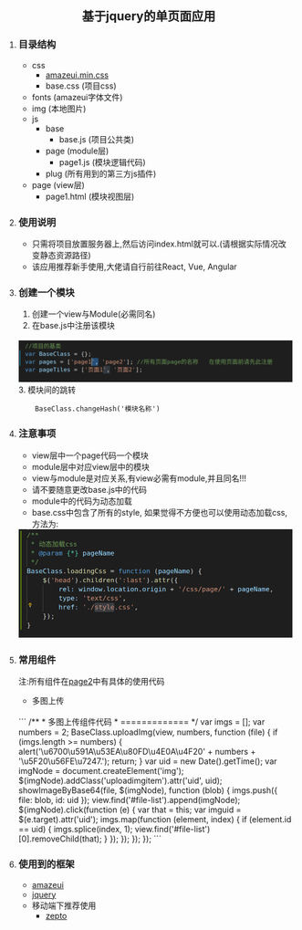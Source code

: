 <h2 style="
    width: 100%;
    text-align:  center;
">基于jquery的单页面应用</h2>

1. ### 目录结构
    - css
        - [amazeui.min.css](http://amazeui.org/)
        - base.css (项目css)
    - fonts (amazeui字体文件)
    - img (本地图片)
    - js
        - base 
            - base.js (项目公共类)
        - page (module层)
            - page1.js (模块逻辑代码)
        - plug (所有用到的第三方js插件)
    - page (view层)
        - page1.html (模块视图层)

2. ### 使用说明
    - 只需将项目放置服务器上,然后访问index.html就可以.(请根据实际情况改变静态资源路径)
    - 该应用推荐新手使用,大佬请自行前往React, Vue, Angular    

3. ### 创建一个模块
    1. 创建一个view与Module(必需同名)
    2. 在base.js中注册该模块
    <br/>
    <img src="./doc/register.png"/>
    <br/>
    3. 模块间的跳转

    ```
        BaseClass.changeHash('模块名称')
    ```


4. ### 注意事项
    - view层中一个page代码一个模块
    - module层中对应view层中的模块
    - view与module是对应关系,有view必需有module,并且同名!!!
    - 请不要随意更改base.js中的代码
    - module中的代码为动态加载  
    - base.css中包含了所有的style, 如果觉得不方便也可以使用动态加载css, 方法为:
    <img src="./doc/loadingcss.png"/>

5. ### 常用组件
    注:所有组件在[page2](https://github.com/schizobulia/qs/blob/master/js/page/page2.js)中有具体的使用代码
    - 多图上传
    <br />
    ```
    /**
     * 多图上传组件代码
     * =============
     */
    var imgs = [];
    var numbers = 2;
    BaseClass.uploadImg(view, numbers, function (file) {
        if (imgs.length >= numbers) {
            alert('\u6700\u591A\u53EA\u80FD\u4E0A\u4F20' + numbers + '\u5F20\u56FE\u7247.');
            return;
        }
        var uid = new Date().getTime();
        var imgNode = document.createElement('img');
        $(imgNode).addClass('uploadimgitem').attr('uid', uid);
        showImageByBase64(file, $(imgNode), function (blob) {
            imgs.push({ file: blob, id: uid });
            view.find('#file-list').append(imgNode);
            $(imgNode).click(function (e) {
                var that = this;
                var imguid = $(e.target).attr('uid');
                imgs.map(function (element, index) {
                    if (element.id == uid) {
                        imgs.splice(index, 1);
                        view.find('#file-list')[0].removeChild(that);
                    }
                });
            });
        });
    });
    ```


6. ### 使用到的框架
    - [amazeui](http://amazeui.org/)
    - [jquery](http://jquery.cuishifeng.cn/)
    - 移动端下推荐使用
        - [zepto](http://www.css88.com/doc/zeptojs_api/)

